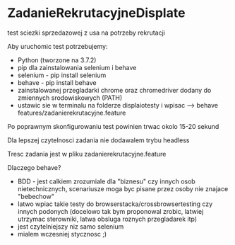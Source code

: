 # ZadanieRekrutacyjneDisplate
test sciezki sprzedazowej z usa na potrzeby rekrutacji

Aby uruchomic test potrzebujemy:
- Python (tworzone na 3.7.2)
- pip dla zainstalowania selenium i behave
- selenium - pip install selenium
- behave - pip install behave
- zainstalowanej przegladarki chrome oraz chromedriver dodany do zmiennych srodowiskowych (PATH)
- ustawic sie w terminalu na folderze displaiotesty i wpisac --> behave features/zadanierekrutacyjne.feature


Po poprawnym skonfigurowaniu test powinien trwac okolo 15-20 sekund

Dla lepszej czytelnosci zadania nie dodawalem trybu headless 

Tresc zadania jest w pliku zadanierekrutacyjne.feature

Dlaczego behave?
- BDD - jest calkiem zrozumiale dla "biznesu" czy innych osob nietechnicznych, scenariusze moga byc pisane przez osoby nie znajace "bebechow"
- latwo wpiac takie testy do browserstacka/crossbrowsertesting czy innych podonych (docelowo tak bym proponowal zrobic, latwiej utrzymac sterowniki, latwa obsluga roznych przegladarek itp)
- jest czytelniejszy niz samo selenium
- mialem wczesniej stycznosc ;)

